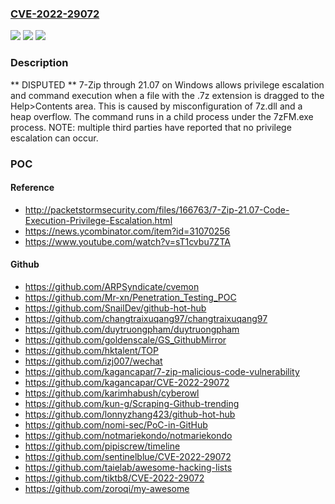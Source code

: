 ### [CVE-2022-29072](https://cve.mitre.org/cgi-bin/cvename.cgi?name=CVE-2022-29072)
![](https://img.shields.io/static/v1?label=Product&message=n%2Fa&color=blue)
![](https://img.shields.io/static/v1?label=Version&message=n%2Fa&color=blue)
![](https://img.shields.io/static/v1?label=Vulnerability&message=n%2Fa&color=brighgreen)

### Description

** DISPUTED ** 7-Zip through 21.07 on Windows allows privilege escalation and command execution when a file with the .7z extension is dragged to the Help>Contents area. This is caused by misconfiguration of 7z.dll and a heap overflow. The command runs in a child process under the 7zFM.exe process. NOTE: multiple third parties have reported that no privilege escalation can occur.

### POC

#### Reference
- http://packetstormsecurity.com/files/166763/7-Zip-21.07-Code-Execution-Privilege-Escalation.html
- https://news.ycombinator.com/item?id=31070256
- https://www.youtube.com/watch?v=sT1cvbu7ZTA

#### Github
- https://github.com/ARPSyndicate/cvemon
- https://github.com/Mr-xn/Penetration_Testing_POC
- https://github.com/SnailDev/github-hot-hub
- https://github.com/changtraixuqang97/changtraixuqang97
- https://github.com/duytruongpham/duytruongpham
- https://github.com/goldenscale/GS_GithubMirror
- https://github.com/hktalent/TOP
- https://github.com/izj007/wechat
- https://github.com/kagancapar/7-zip-malicious-code-vulnerability
- https://github.com/kagancapar/CVE-2022-29072
- https://github.com/karimhabush/cyberowl
- https://github.com/kun-g/Scraping-Github-trending
- https://github.com/lonnyzhang423/github-hot-hub
- https://github.com/nomi-sec/PoC-in-GitHub
- https://github.com/notmariekondo/notmariekondo
- https://github.com/pipiscrew/timeline
- https://github.com/sentinelblue/CVE-2022-29072
- https://github.com/taielab/awesome-hacking-lists
- https://github.com/tiktb8/CVE-2022-29072
- https://github.com/zoroqi/my-awesome

